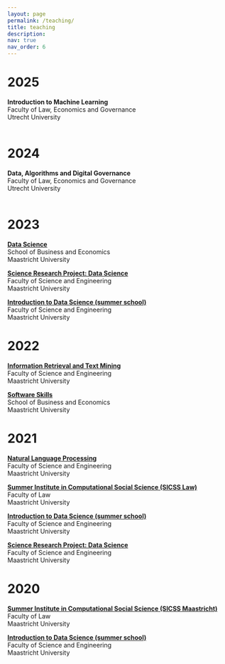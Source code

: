 ```yaml
---
layout: page
permalink: /teaching/
title: teaching
description:
nav: true
nav_order: 6
---
```


# 2025

**Introduction to Machine Learning**<br>
Faculty of Law, Economics and Governance<br>
Utrecht University<br>
<br>

# 2024

**Data, Algorithms and Digital Governance**<br>
Faculty of Law, Economics and Governance<br>
Utrecht University<br>
<br>

# 2023

**[Data Science](https://code.unimaas.nl/Code/Display?intCalendarID=31&intBAMA=1&SearchString=BENC2011)**<br>
School of Business and Economics<br> 
Maastricht University<br>

**[Science Research Project: Data Science](https://curriculum.maastrichtuniversity.nl/meta/485886/science-research-project-data-science)**<br>
Faculty of Science and Engineering<br> 
Maastricht University<br>

**[Introduction to Data Science (summer school)](https://maastricht.dreamapply.com/courses/course/218-introduction-data-science?search=42680)**<br>
Faculty of Science and Engineering<br> 
Maastricht University<br>

# 2022

**[Information Retrieval and Text Mining](https://curriculum.maastrichtuniversity.nl/meta/484822/information-retrieval-and-text-mining)**<br>
Faculty of Science and Engineering<br> 
Maastricht University<br>

**[Software Skills](https://code.unimaas.nl/Code/Display?intCalendarID=28&intBAMA=1&SearchString=BENS1002)**<br>
School of Business and Economics<br> 
Maastricht University<br>

# 2021

**[Natural Language Processing](https://curriculum.maastrichtuniversity.nl/meta/483600/natural-language-processing)**<br>
Faculty of Science and Engineering<br> 
Maastricht University<br>

**[Summer Institute in Computational Social Science (SICSS Law)](https://sicss.io/2021/law/)**<br>
Faculty of Law<br> 
Maastricht University<br>

**[Introduction to Data Science (summer school)](https://maastricht.dreamapply.com/courses/course/218-introduction-data-science?search=42680)**<br>
Faculty of Science and Engineering<br> 
Maastricht University<br>

**[Science Research Project: Data Science](https://curriculum.maastrichtuniversity.nl/meta/485886/science-research-project-data-science)**<br>
Faculty of Science and Engineering<br> 
Maastricht University<br>

# 2020

**[Summer Institute in Computational Social Science (SICSS Maastricht)](https://sicss.io/2020/maastricht/)**<br>
Faculty of Law<br> 
Maastricht University<br>

**[Introduction to Data Science (summer school)](https://maastricht.dreamapply.com/courses/course/218-introduction-data-science?search=42680)**<br>
Faculty of Science and Engineering<br> 
Maastricht University<br>